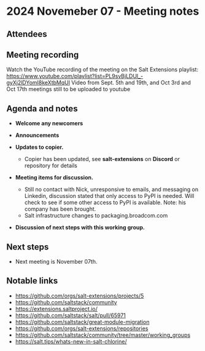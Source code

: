 # 2024 Novemeber 07 - Meeting notes

## Attendees

## Meeting recording

Watch the YouTube recording of the meeting on the Salt Extensions playlist: https://www.youtube.com/playlist?list=PL9svBjLDUl_-gyXj2lDYomI8keXtbMqUl
Video from Sept. 5th and 19th, and Oct 3rd and Oct 17th meetings still to be uploaded to youtube

## Agenda and notes

- **Welcome any newcomers**
- **Announcements**


- **Updates to copier.**
    - Copier has been updated, see **salt-extensions** on **Discord** or repository for details


- **Meeting items for  discussion.**
    - Still no contact with Nick, unresponsive to emails, and messaging on Linkedin, discussion stated that only access to PyPI is
      needed. Will check to see if some other access to PyPI is available. Note: his company has been brought.
    - Salt infrastructure changes to packaging.broadcom.com

- **Discussion of next steps with this working group.**


## Next steps

- Next meeting is November 07th.

## Notable links

- https://github.com/orgs/salt-extensions/projects/5
- https://github.com/saltstack/community
- https://extensions.saltproject.io/
- https://github.com/saltstack/salt/pull/65971
- https://github.com/saltstack/great-module-migration
- https://github.com/orgs/salt-extensions/repositories
- https://github.com/saltstack/community/tree/master/working_groups
- https://salt.tips/whats-new-in-salt-chlorine/
